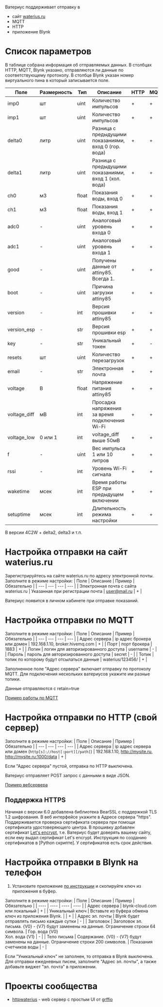 Ватериус поддерживает отправку в
- сайт <a href="https://waterius.ru" target="_blank">waterius.ru</a>
- MQTT
- HTTP
- приложение Blynk

# Список параметров
В таблице собрана информация об отправляемых данных. В столбцах HTTP, MQTT, Blynk указано, отправляются ли данные по соответствующему протоколу. В столбце Blynk указан номер виртуального пина в который записывается поле.

| Поле | Размерность | Тип | Описание | HTTP | MQTT | Blynk | 
| --- | --- | --- | --- | --- | --- | --- |
| imp0 | шт | uint | Количество импульсов | + | + | V0 | 
| imp1 | шт | uint | Количество импульсов | + | + | V1 | 
| delta0 | литр | uint | Разница с предыдущими показаниями, вход 0 (гор. вода) | + | + | V3 | 
| delta1 | литр | uint | Разница с предыдущими показаниями, вход 1 (хол. вода) | + | + | V3 | 
| ch0 | м3 | float | Показания воды, вход 0 | + | + | - |
| ch1 | м3 | float | Показания воды, вход 1 | + | + | - |
| adc0 | - | uint | Аналоговый уровень входа 0 | + | + | - |
| adc1 | - | uint | Аналоговый уровень входа 1 | + | + | - |
| good | - | uint | Получены данные от attiny85. Всегда 1. | + | + | - |
| boot | - | uint | Причина загрузки attiny85 | + | + | - |
| version | - | int | Версия прошивки attiny85 | + | + | - |
| version_esp | - | str | Версия прошивки esp | + | + | - |
| key | - | str | Уникальный токен | + | - | - |
| resets | шт | uint | Количество перезагрузок | + | + | V5 |
| email | - | str | Электронная почта | + | + | - |
| voltage | В | float | Напряжение питания attiny85 | + | + | V2 |
| voltage_diff | мВ | int | Просадка напряжения за время подключения Wi-Fi | + | + | V7 |
| voltage_low | 0 или 1 | int | voltage_diff выше 50мВ  | + | + | V6 (светодиод) |
| f | - | uint | Вес импульса 1 или 10 литров | + | + | - |
| rssi | - | int | Уровень Wi-Fi сигнала | + | + | V8 |
| waketime | мсек | int | Время работы ESP при предыдущем включении | + | + | - |
| setuptime | мсек | int | Длительность режима настройки | + | + | - |

В версии 4C2W + delta2, delta3 и т.п.

# Настройка отправки на сайт waterius.ru
Зарегистрируйтесь на сайте waterius.ru по адресу электронной почты.
Заполните в режиме настройки:
| Поле | Описание | Пример | Обязательно |
| --- | --- | --- | --- |
| Электронная почта с сайта waterius.ru | Указанная при регистрации почта | user@mail.ru | + |

Ватериус появится в личном кабинете при отправке показаний.

# Настройка отправки по MQTT 
Заполните в режиме настройки:
| Поле | Описание | Пример | Обязательно |
| --- | --- | --- | --- |
| Адрес сервера | ip адрес брокера или домен | 192.168.1.10, broker.hivemq.com | + |
| Порт | порт брокера | 1883 | + |
| Логин | логин для авторизированного доступа | username | - |
| Пароль | пароль для авторизированного доступа | secret | - |
| Топик | топик по которому будут отсылаться данные | waterius/123456/ | + |

Заполненное поле "Адрес сервера" включает отправку по протоколу MQTT.
Для подключения нескольких ватериусов укажите им разные топики.

Данные отправляются с retain=true

<a href="https://github.com/dontsovcmc/waterius/wiki/%D0%9F%D1%80%D0%B8%D0%BC%D0%B5%D1%80-%D1%80%D0%B0%D0%B1%D0%BE%D1%82%D1%8B-%D0%BF%D0%BE-MQTT">Пример работы по MQTT</a>

# Настройка отправки по HTTP (свой сервер)

Заполните в режиме настройки:
| Поле | Описание | Пример | Обязательно |
| --- | --- | --- | --- |
| Адрес сервера | ip адрес сервера или домен (```http[s]://host[:port][/path]```) | 192.168.1.10, http://mysite.ru, http://mysite.ru:1000/data | + |

Если "Адрес сервера" пустой, отправка по HTTP выключена.

Ватериус отправляет POST запрос с данными в виде JSON.

<a href="https://github.com/dontsovcmc/waterius/wiki/%D0%9F%D1%80%D0%B8%D0%BC%D0%B5%D1%80-%D0%B2%D0%B5%D0%B1%D1%81%D0%B5%D1%80%D0%B2%D0%B5%D1%80%D0%B0">Пример вебсервера</a>

## Поддержка HTTPS 

Начиная с версии 6.0 добавлена библиотека BearSSL с поддержкой TLS 1.2 шифрования.
В веб интерфейсе укажите в Адресе сервера "https".
Поддерживается проверка сертификата сервера при помощи сертификата удостоверяющего центра.
В прошивку добавлен сертификат [Let's encrypt](https://letsencrypt.org/certificates/), т.е. Ватериус будет доверять вашему сайту, если ему выдал сертификат Let's encrypt. Инструкция по созданию сертификатов в [Python скрипте]. У сертификатов есть срок действия.

# Настройка отправки в Blynk на телефон

1. Установите приложение <a href="https://github.com/dontsovcmc/waterius/wiki/%D0%9D%D0%B0%D1%81%D1%82%D1%80%D0%BE%D0%B9%D0%BA%D0%B0-%D0%BF%D1%80%D0%B8%D0%BB%D0%BE%D0%B6%D0%B5%D0%BD%D0%B8%D1%8F-Blynk">по инструкции</a> и скопируйте ключ из приложения в буфер.

Заполните в режиме настройки:
| Поле | Описание | Пример | Обязательно |
| ---- | ---- | ---- | ---- |
| Адрес сервера | blynk-cloud.com или локальный | + |
| Уникальный ключ | Вставьте из буфера обмена ключ из приложения Blynk. | | + |
| Адрес эл. почты | Blynk будет отправлять письмо каждые сутки | - |
| Заголовок | Заголовок эл. письма. {V0} - {V7} будут заменены на данные. Ограничение строки 64 символа. | Гор. вода {V0} <br>Хол. вода {V1} | - |
| Тело письма | Содержание. {V0} - {V7} будут заменены на данные. Ограничение строки 200 символов.  | Показания счетчиков воды | - |

Если "Уникальный ключ" не заполнен, то отправка в Blynk выключена.
Для отправки ежедневных писем, заполните "Адрес эл. почты", а также добавьте виджет "эл. почта" в приложении.


# Проекты сообщества
* [httpwaterius](https://github.com/grffio/httpwaterius) - web сервер с простым UI от [grffio](https://github.com/grffio)
